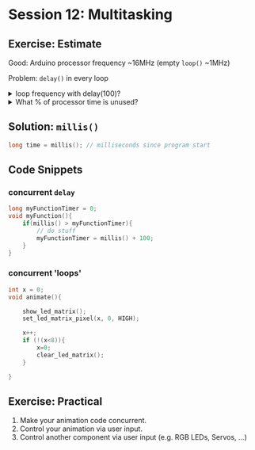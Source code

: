 
# Session 12: Multitasking

## Exercise: Estimate

Good: Arduino processor frequency ~16MHz (empty `loop()` ~1MHz)

Problem: `delay()` in every loop

<details>
    <summary>
        loop frequency with delay(100)?
    </summary>

    Ans: 1/(100ms) = 10Hz
</details>

<details>
    <summary>
        What % of processor time is unused?
    </summary>

    1 - 10Hz/1MHz = 99.999%  
</details>


## Solution: `millis()`

```c
long time = millis(); // milliseconds since program start
```

## Code Snippets

### concurrent `delay`

```c
long myFunctionTimer = 0;
void myFunction(){
    if(millis() > myFunctionTimer){
        // do stuff
        myFunctionTimer = millis() + 100;
    }
}
```

### concurrent 'loops'

```c
int x = 0;
void animate(){

    show_led_matrix();
    set_led_matrix_pixel(x, 0, HIGH);

    x++;
    if (!(x<8)){
        x=0;
        clear_led_matrix();
    }

}
```

## Exercise: Practical

1. Make your animation code concurrent.
1. Control your animation via user input.
1. Control another component via user input (e.g. RGB LEDs, Servos, ...)